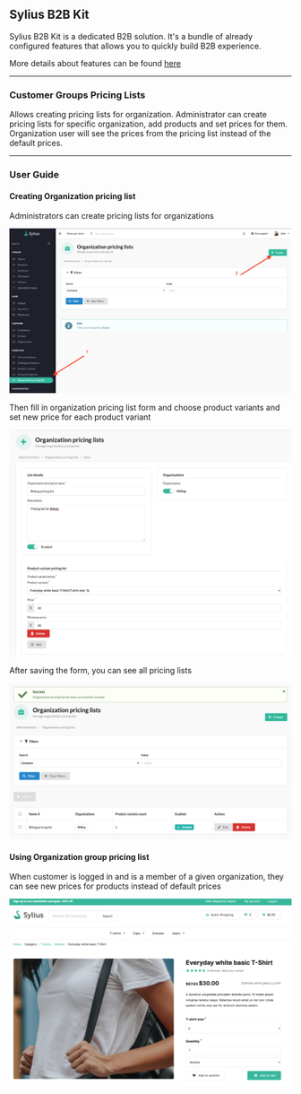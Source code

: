 ## Sylius B2B Kit

Sylius B2B Kit is a dedicated B2B solution. It's a bundle of already configured features that allows you to quickly build B2B experience.

More details about features can be found [here](../functionalities.md)

---

### Customer Groups Pricing Lists

Allows creating pricing lists for organization. Administrator can create pricing lists for specific organization, add products and set prices for them. Organization user will see the prices from the pricing list instead of the default prices.

---

### User Guide

#### Creating Organization pricing list

Administrators can create pricing lists for organizations

![product_listing_index](../images/organization-pricing-list-1.png)

Then fill in organization pricing list form and choose product variants and set new price for each product variant

![product_form](../images/organization-pricing-list-2.png)

After saving the form, you can see all pricing lists

![product_form](../images/organization-pricing-list-3.png)

#### Using Organization group pricing list

When customer is logged in and is a member of a given organization, they can see new prices for products instead of default prices

![product_form](../images/organization-pricing-list-4.png)
